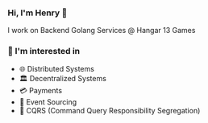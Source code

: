 ### Hi, I'm Henry 👋
I work on Backend Golang Services @ Hangar 13 Games

### 🌱 I'm interested in
*	🌐 Distributed Systems
*	🏛️ Decentralized Systems
*	💳 Payments
*	📜 Event Sourcing
*	🚦 CQRS (Command Query Responsibility Segregation)
<!--
**henryleduc/henryleduc** is a ✨ _special_ ✨ repository because its `README.md` (this file) appears on your GitHub profile.

Here are some ideas to get you started:

- 🔭 I’m currently working on ...
- 🌱 I’m currently learning ...
- 👯 I’m looking to collaborate on ...
- 🤔 I’m looking for help with ...
- 💬 Ask me about ...
- 📫 How to reach me: ...
- 😄 Pronouns: ...
- ⚡ Fun fact: ...
-->
